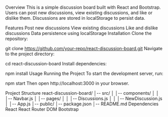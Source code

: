 Overview
This is a simple discussion board built with React and Bootstrap. Users can post new discussions, view existing discussions, and like or dislike them. Discussions are stored in localStorage to persist data.

Features
Post new discussions
View existing discussions
Like and dislike discussions
Data persistence using localStorage
Installation
Clone the repository:

git clone https://github.com/your-repo/react-discussion-board.git
Navigate to the project directory:

cd react-discussion-board
Install dependencies:

npm install
Usage
Running the Project
To start the development server, run:

npm start
Then open http://localhost:3000 in your browser.

Project Structure
react-discussion-board/
│-- src/
│   │-- components/
│   │   │-- Navbar.js
│   │-- pages/
│   │   │-- Discussions.js
│   │   │-- NewDiscussion.js
│   │-- App.js
│-- public/
│-- package.json
│-- README.md
Dependencies
React
React Router DOM
Bootstrap
